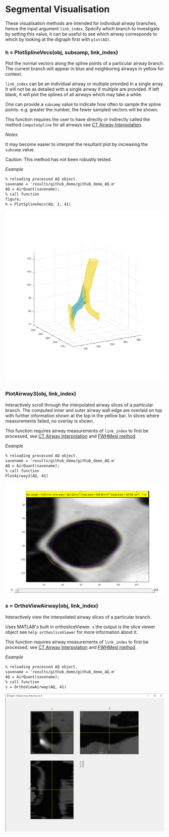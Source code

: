 # Segmental Visualisation

These visualisation methods are intended for individual airway branches, hence the input argument `link_index`. Specify which branch to investigate by setting this value, it can be useful to see which airway corresponds to which by looking at the digraph first with `plot(AQ)`.

### h = PlotSplineVecs(obj, subsamp, link_index)
Plot the normal vectors along the spline points of a particular airway branch.
The current branch will appear in blue and neighboring airways in yellow for context.

`link_index` can be an individual airway or multiple provided in a single array. It will not be as detailed with a single airway if multiple are provided. If left blank, it will plot the splines of all airways which may take a while.

One can provide a `subsamp` value to indicate how often to sample the spline points. e.g. greater the number, the fewer sampled vectors will be shown.

This function requires the user to have directly or indirectly called the method `ComputeSpline` for all airways see  [CT Airway Interpolation](/docs/interp.md).

*Notes*

It may become easier to interpret the resultant plot by increasing the `subsamp` value.

Caution: This method has not been robustly tested.

*Example*
```
% reloading processed AQ object.
savename = 'results/github_demo/github_demo_AQ.m'
AQ = AirQuant(savename);
% call function
figure;
h = PlotSplineVecs(AQ, 2, 41)
```

![Example result of graph plot](./github_demo_splinevec.png)

### PlotAirway3(obj, link_index)
Interactively scroll through the interpolated airway slices of a particular branch. The computed inner and outer airway wall edge are overlaid on top with further information shown at the top in the yellow bar. In slices where measurements failed, no overlay is shown.

This function requires airway measurements of `link_index` to first be processed, see [CT Airway Interpolation](/docs/interp.md) and [FWHMesl method](/docs/fwhm.md).

*Example*
```
% reloading processed AQ object.
savename = 'results/github_demo/github_demo_AQ.m'
AQ = AirQuant(savename);
% call function
PlotAirway3(AQ, 41)
```

![Example result of graph plot](./github_demo_airway3.png)

### s = OrthoViewAirway(obj, link_index)
Interactively view the interpolated airway slices of a particular branch.

Uses MATLAB's built in orthosliceViewer. `s` the output is the slice viewer object see `help orthosliceViewer` for more information about it.

This function requires airway measurements of `link_index` to first be processed, see [CT Airway Interpolation](/docs/interp.md) and [FWHMesl method](/docs/fwhm.md).

*Example*
```
% reloading processed AQ object.
savename = 'results/github_demo/github_demo_AQ.m'
AQ = AirQuant(savename);
% call function
s = OrthoViewAirway(AQ, 41)
```

![Example result of graph plot](./github_demo_ortho.png)
